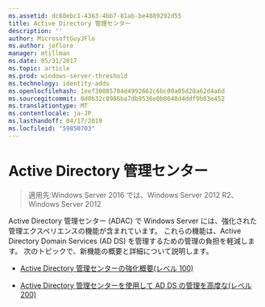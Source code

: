 ```yaml
---
ms.assetid: dc60ebc1-4363-4bb7-81ab-be4889292d55
title: Active Directory 管理センター
description: ''
author: MicrosoftGuyJFlo
ms.author: joflore
manager: mtillman
ms.date: 05/31/2017
ms.topic: article
ms.prod: windows-server-threshold
ms.technology: identity-adds
ms.openlocfilehash: 1eef30085704d4992662c6bc00a05d28a62d4a6d
ms.sourcegitcommit: 0d0b32c8986ba7db9536e0b8648d4ddf9b03e452
ms.translationtype: MT
ms.contentlocale: ja-JP
ms.lasthandoff: 04/17/2019
ms.locfileid: "59850703"
---
```

# <a name="active-directory-administrative-center"></a>Active Directory 管理センター

>適用先:Windows Server 2016 では、Windows Server 2012 R2、Windows Server 2012

Active Directory 管理センター (ADAC) で Windows Server には、強化された管理エクスペリエンスの機能が含まれています。 これらの機能は、Active Directory Domain Services (AD DS) を管理するための管理の負担を軽減します。 次のトピックで、新機能の概要と詳細について説明します。  
  
-   [Active Directory 管理センターの強化概要&#40;レベル 100&#41;](../../../ad-ds/get-started/adac/Introduction-to-Active-Directory-Administrative-Center-Enhancements--Level-100-.md)  
  
-   [Active Directory 管理センターを使用して AD DS の管理を高度な&#40;レベル 200&#41;](../../../ad-ds/get-started/adac/Advanced-AD-DS-Management-Using-Active-Directory-Administrative-Center--Level-200-.md)  
  


